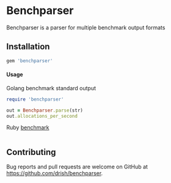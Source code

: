 # Benchparser

Benchparser is a parser for multiple benchmark output formats

## Installation

```ruby
gem 'benchparser'
```


#### Usage

Golang benchmark standard output 
```ruby
require 'benchparser'

out = Benchparser.parse(str)
out.allocations_per_second
```

Ruby [benchmark](https://ruby-doc.org/stdlib-2.5.0/libdoc/benchmark/rdoc/Benchmark.html)
```
```

## Contributing

Bug reports and pull requests are welcome on GitHub at https://github.com/drish/benchparser.
